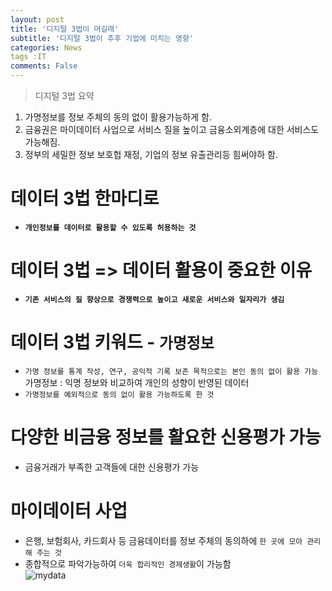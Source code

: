 ```yaml
---
layout: post
title: '디지털 3법이 머길래'
subtitle: '디지털 3법이 추후 기업에 미치는 영향'
categories: News
tags :IT 
comments: False
---
```

> 디지털 3법 요약

1. 가명정보를 정보 주체의 동의 없이 활용가능하게 함.  
2. 금융권은 마이데이터 사업으로 서비스 질을 높이고 금융소외계층에 대한 서비스도 가능해짐.  
3. 정부의 세밀한 정보 보호헙 재정, 기업의 정보 유출관리등 힘써야하 함.  

# 데이터 3법 한마디로  
 - **`개인정보를 데이터로 활용할 수 있도록 허용하는 것`**  

# 데이터 3법 => 데이터 활용이 중요한 이유  
 - **`기존 서비스의 질 향상으로 경쟁력으로 높이고 새로운 서비스와 일자리가 생김`**  

# 데이터 3법 키워드 - **`가명정보`**  
 - `가명 정보를 통계 작성, 연구, 공익적 기록 보존 목적으로는 본인 동의 없이 활용 가능`  
	가명정보 : 익명 정보와 비교하여 개인의 성향이 반영된 데이터
 - `가명정보를 예외적으로 동의 없이 활용 가능하도록 한 것`  

# 다양한 비금융 정보를 활요한 신용평가 가능  
 - 금융거래가 부족한 고객들에 대한 신용평가 가능

# 마이데이터 사업  
 - 은행, 보험회사, 카드회사 등 금융데이터를 정보 주체의 동의하에 `한 곳에 모아 관리해 주는 것`  
 - 종합적으로 파악가능하여 `더욱 합리적인 경제생활`이 가능함  
 ![mydata](https://user-images.githubusercontent.com/51938331/94217750-bee47880-ff1d-11ea-9403-a592091f4f72.PNG)







